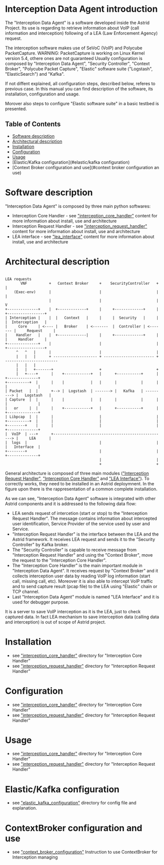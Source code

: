 # Interception Data Agent introduction
The "Interception Data Agent" is a software developed inside the Astrid Project.
Its use is regarding to retrieve information about VoIP (call information and interception) following of a LEA (Law Enforcement Agency) request.

The interception software makes use of SeVoC (VoIP) and Polycube PacketCapture.
WARNING: PacketCapture is working on Linux Kernel version 5.4, othere ones are not guaranteed
Usually configuration is composed by "Interception Data Agent", "Security Controller", "Context Broker", "Polycube Packet Capture", "Elastic" software suite ("Logstash", "ElasticSearch") and "Kafka".

If not diffent explained, all configuration steps, described below, referes to previous case.
In this manual you can find description of the software, its installation, configuration and usage. 

Morover also steps to configure "Elastic software suite" in a basic testbed is presented.

## Table of Contents
- [Software description](#software-description)
- [Architectural description](#architectural-description)
- [Installation](#installation)
- [Configuration](#configuration)
- [Usage](#usage)
- [Elastic/Kafka configuration](#elastic/kafka configuration)
- [Context Broker configuration and use](#context broker configuration an use)

# Software description
"Interception Data Agent" is composed by three main python softwares: 
- Interception Core Handler - see ["interception_core_handler"](./interception_core_handler/README.md) content for more information about install, use and architecture
- Interception Request Handler - see ["interception_request_handler"](./interception_request_handler/README.md) content for more information about install, use and architecture
- LEA interface - see ["lea_interface"](./lea_interface/README.md) content for more information about install, use and architecture

# Architectural description

```
                                                                           LEA requests
       VNF          +   Context Broker     +    SecurityController   +        |
    (Exec-env)      |                      |                         |        | 
                    |                      |                         |        V
+--------------+    |  +-------------+     |     +-------------+     |    +-----------------+
| Interception |    |  |   Context   |     |     |  Security   |     |    |  Interception   |
|     Core     | <---- |   Broker    | <-------  |  Controller | <------- |     Request     |
|    Handler   |    |  +-------------|     |     +-------------+     |    |     Handler     |   
+--------------+    |                      |                         |    +-----------------+
     ^   ^   |      |                      |                         |
     |   |   |      + -------------------- + ----------------------- + ------------------------ 
     |   |   |                            
     |   |   +-------+                     +                         +
     |   +----+      |    +------------+   |      +-----------+      |     +--------------+
+----------+  |      |    |            |   |      |           |      |     |              |      
| Packet   |  |      +--> |  Logstash  | -------> |   Kafka   | ---------> |   Logstash   |     
| Capture  |  |      |    |            |   |      |           |      |     |              |
|   or     |  |      |    +------------+   |      +-----------+      |     +--------------+
| Libpcap  |  |      |                     |                         |
+----------+  |      |                     |                         |
+--------+    |      |                     |                         |     +--------------+
|  VoIP  | ---+      +---------------------------------------------------> |     LEA      |
|  logs  |                                 |                         |     |   Interface  |
+--------+                                 |                         |     +--------------+
                                           |                         |
                                           +                         +

```

General architecture is composed of three main modules (["Interception Request Handler"](./interception_request_handler/README.md), ["Interception Core Handler"](./interception_core_handler/README.md) and ["LEA Interface"](./lea_interface/README.md)). To correctly works, they need to be installed in an Astrid deploymnent. In the figure upon there is the rappresentation of a common complete installation.

As we can see, "Interception Data Agent" software is integrated with other Astrid components and it is addressed to the following data flow:
- LEA sends request of intercetion (start or stop) to the "Interception Request Handler". The message contains information about intercepted user identification, Service Provider of the service used by user and Service.
- "Interception Request Handler" is the interface between the LEA and the Astrid framework. It receives LEA request and sends it to the "Security Controller" by Kafka broker.
- The "Security Controller" is capable to receive message from "Interception Request Handler" and using the "Context Broker", move the request to the "Interception Core Handler".
- The "Interception Core Handler" is the main important module in "Interception Data Agent". It receives request by "Context Broker" and it collects interception user data by reading VoIP log information (start call, missing call, etc). Moreover it is also able to intercept VoIP traffic and to send capture result (pcap file) to the LEA using "Elastic" chain or TCP channel.
- Last "Interception Data Agent" module is named "LEA Interface" and it is used for debugger purpose.

It is a server to save VoIP interception as it is the LEA, just to check captured data. In fact LEA mechanism to save interception data (calling data and interception) is out of scope of Astrid project. 


# Installation
- see ["interception_core_handler"](./interception_core_handler/README.md) directory for "Interception Core Handler"
- see ["interception_request_handler"](./interception_request_handler/README.md) directory for "Interception Request Handler"

# Configuration
- see ["interception_core_handler"](./interception_core_handler/README.md) directory for "Interception Core Handler"
- see ["interception_request_handler"](./interception_request_handler/README.md) directory for "Interception Request Handler"


# Usage
- see ["interception_core_handler"](./interception_core_handler/README.md) directory for "Interception Core Handler"
- see ["interception_request_handler"](./interception_request_handler/README.md) directory for "Interception Request Handler"

# Elastic/Kafka configuration
- see ["elastic_kafka_configuration"](./elastic_kafka_configuration/README.md) directory for config file and explanation.

# ContextBroker configuration and use
- see ["context_broker_configuration"](./context_broker_configuration/README.md) Instruction to use ContextBroker for Interception managing
